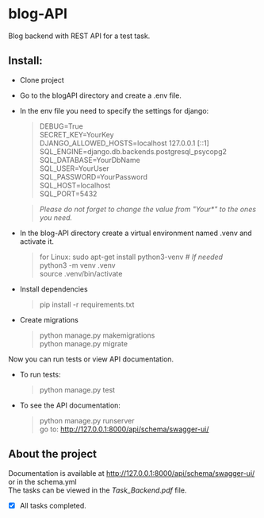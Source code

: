 # blog-API
Blog backend with REST API for a test task.


## Install:
+ Clone project
+ Go to the blogAPI directory and create a .env file.
+ In the env file you need to specify the settings for django:
  > DEBUG=True  
  > SECRET_KEY=YourKey  
  > DJANGO_ALLOWED_HOSTS=localhost 127.0.0.1 [::1]  
  > SQL_ENGINE=django.db.backends.postgresql_psycopg2  
  > SQL_DATABASE=YourDbName  
  > SQL_USER=YourUser  
  > SQL_PASSWORD=YourPassword  
  > SQL_HOST=localhost  
  > SQL_PORT=5432  


  > *Please do not forget to change the value from "Your\*" to the ones you need.*  
+ In the blog-API directory create a virtual environment named .venv and activate it.
  > for Linux: 
  > sudo apt-get install python3-venv    *# If needed*  
  > python3 -m venv .venv  
  > source .venv/bin/activate  
+ Install dependencies
  > pip install -r requirements.txt  
+ Create migrations
  > python manage.py makemigrations  
  > python manage.py migrate

Now you can run tests or view API documentation.
+ To run tests:
  > python manage.py test  
+ To see the API documentation:
  > python manage.py runserver  
  > go to: http://127.0.0.1:8000/api/schema/swagger-ui/  

## About the project
Documentation is available at http://127.0.0.1:8000/api/schema/swagger-ui/  or in the schema.yml  
The tasks can be viewed in the *Task_Backend.pdf* file.

- [x] All tasks completed. 
